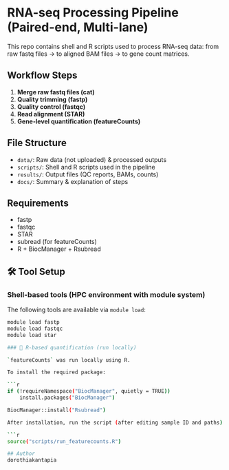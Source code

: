 # RNA-seq Processing Pipeline (Paired-end, Multi-lane)

This repo contains shell and R scripts used to process RNA-seq data:
from raw fastq files → to aligned BAM files → to gene count matrices.

## Workflow Steps

1. **Merge raw fastq files (cat)**
2. **Quality trimming (fastp)**
3. **Quality control (fastqc)**
4. **Read alignment (STAR)**
5. **Gene-level quantification (featureCounts)**

## File Structure

- `data/`: Raw data (not uploaded) & processed outputs
- `scripts/`: Shell and R scripts used in the pipeline
- `results/`: Output files (QC reports, BAMs, counts)
- `docs/`: Summary & explanation of steps

## Requirements

- fastp
- fastqc
- STAR
- subread (for featureCounts)
- R + BiocManager + Rsubread

## 🛠️ Tool Setup

### Shell-based tools (HPC environment with module system)

The following tools are available via `module load`:

```bash
module load fastp
module load fastqc
module load star

### 🧬 R-based quantification (run locally)

`featureCounts` was run locally using R.

To install the required package:

```r
if (!requireNamespace("BiocManager", quietly = TRUE))
    install.packages("BiocManager")

BiocManager::install("Rsubread")

After installation, run the script (after editing sample ID and paths):

```r
source("scripts/run_featurecounts.R")

## Author
dorothiakantapia
